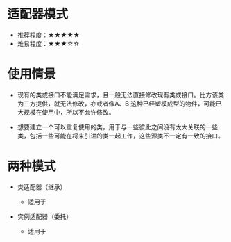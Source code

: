 # 适配器模式

* 推荐程度：★★★★★
* 难易程度：★★★☆☆


# 使用情景

* 现有的类或接口不能满足需求，且一般无法直接修改现有类或接口。比方该类为三方提供，就无法修改，亦或者像A、B 这种已经塑模成型的物件，可能已大规模在使用中，所以不允许修改。

* 想要建立一个可以重复使用的类，用于与一些彼此之间没有太大关联的一些类，包括一些可能在将来引进的类一起工作，这些源类不一定有一致的接口。

# 两种模式

* 类适配器（继承）
  * 适用于

* 实例适配器（委托）
  * 适用于